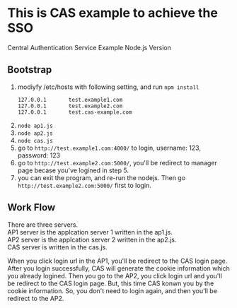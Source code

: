 # This is CAS example to achieve the SSO

Central Authentication Service Example Node.js Version

## Bootstrap

1. modiyfy /etc/hosts with following setting, and run `npm install`
    ```
    127.0.0.1       test.example1.com
    127.0.0.1       test.example2.com
    127.0.0.1       test.cas-example.com
    ```
2. `node ap1.js`
3. `node ap2.js`
4. `node cas.js`
5. go to `http://test.example1.com:4000/` to login, username: 123, password: 123
6. go to `http://test.example2.com:5000/`, you'll be redirect to manager page becase you've logined in step 5.
7. you can exit the program, and re-run the nodejs. Then go `http://test.example2.com:5000/` first to login.

## Work Flow

There are three servers.  
AP1 server is the applcation server 1 written in the ap1.js.  
AP2 server is the applcation server 2 written in the ap2.js.  
CAS server is written in the cas.js.  

When you click login url in the AP1, you'll be redirect to the CAS login page.
After you login successfully, CAS will generate the cookie information which you already logined.
Then you go to the AP2, you click login url and you'll be redirect to the CAS login page.
But, this time CAS konwn you by the cookie information. So, you don't need to login again, and then you'll be redirect to the AP2.